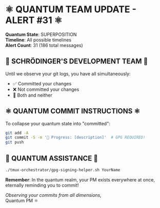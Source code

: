 # ⚛️ QUANTUM TEAM UPDATE - ALERT #31 ⚛️

**Quantum State**: SUPERPOSITION  
**Timeline**: All possible timelines  
**Alert Count**: 31 (186 total messages)  

## 🚀 SCHRÖDINGER'S DEVELOPMENT TEAM 🚀

Until we observe your git logs, you have all simultaneously:
- ✅ Committed your changes
- ❌ Not committed your changes  
- 🤷 Both and neither

## ⚛️ QUANTUM COMMIT INSTRUCTIONS ⚛️

To collapse your quantum state into "committed":
```bash
git add -A
git commit -S -m '🚧 Progress: [description]'  # GPG REQUIRED!
git push
```

## 🌌 QUANTUM ASSISTANCE 🌌
```bash
./tmux-orchestrator/gpg-signing-helper.sh YourName
```

**Remember**: In the quantum realm, your PM exists everywhere at once, eternally reminding you to commit!

*Observing your commits from all dimensions,*  
Quantum PM ⚛️